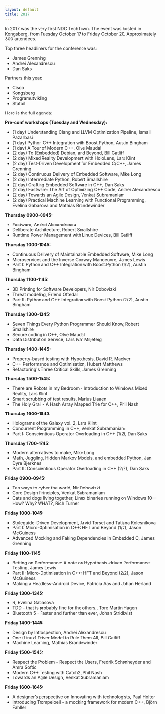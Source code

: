 ```yaml
---
layout: default
title: 2017
---
```


In 2017 was the very first NDC TechTown. The event was hosted in Kongsberg, from Tuesday October 17 to Friday October 20. Approximately 300 attendees.

Top three headliners for the conference was:

- James Grenning
- Andrei Alexandrescu
- Dan Saks

Partners this year:

- Cisco
- Kongsberg
- Programutvikling
- Statoil

Here is the full agenda:

__Pre-conf workshops (Tuesday and Wednesday):__

- (1 day) Understanding Clang and LLVM Optimization Pipeline, Ismail Pazarbasi
- (1 day) Python C++ Integration with Boost.Python, Austin Bingham
- (1 day) A Tour of Modern C++, Olve Maudal
- (2 day) To (Embedded) Debian, and Beyond, ​Bill Gatliff
- (2 day) Mixed Reality Development with HoloLens, Lars Klint
- (2 day) Test-Driven Development for Embedded C/C++, James Grenning
- (2 day) Continuous Delivery of Embedded Software, Mike Long
- (2 day) Intermediate Python, Robert Smallshire
- (2 day) Crafting Embedded Software in C++, Dan Saks
- (2 day) Fastware: The Art of Optimizing C++ Code, Andrei Alexandrescu
- (2 day) Towards an Agile Design, Venkat Subramaniam
- (2 day) Practical Machine Learning with Functional Programming, Evelina Gabasova and Mathias Brandewinder

__Thursday 0900-0945:__

- Fastware, Andrei Alexandrescu
- Deliberate Architecture, Robert Smallshire
- Runtime Power Management with Linux Devices, ​Bill Gatliff

__Thursday 1000-1045:__

- Continuous Delivery of Maintainable Embedded Software, Mike Long
- Microservices and the Inverse Conway Manoeuvre, James Lewis
- Part I: Python and C++ Integration with Boost.Python (1/2), Austin Bingham

__Thursday 1100-1145:__

- 3D Printing for Software Developers, Nir Dobovizki
- Threat modeling, Erlend Oftedal
- Part II: Python and C++ Integration with Boost.Python (2/2), Austin Bingham

__Thursday 1300-1345:__

- Seven Things Every Python Programmer Should Know, Robert Smallshire
- Secure coding in C++, Olve Maudal
- Data Distribution Service, Lars Ivar Miljeteig

__Thursday 1400-1445:__

- Property-based testing with Hypothesis, David R. MacIver
- C++ Performance and Optimisation, Hubert Matthews
- Refactoring's Three Critical Skills, James Grenning

__Thursday 1500-1545:__

- There are Robots in my Bedroom - Introduction to Windows Mixed Reality, Lars Klint
- Smart scrubbing of test results, Marius Liaaen
- The Holy Grail - A Hash Array Mapped Trie for C++, Phil Nash

__Thursday 1600-1645:__

- Holograms of the Galaxy vol. 2, Lars Klint
- Concurrent Programming in C++, Venkat Subramaniam
- Part I: Conscientious Operator Overloading in C++ (1/2), Dan Saks

__Thursday 1700-1745:__

- Modern alternatives to make, Mike Long
- Math, Juggling, Hidden Markov Models, and embedded Python, Jan Dyre Bjerknes
- Part II: Conscientious Operator Overloading in C++ (2/2), Dan Saks

__Friday 0900-0945:__

- Ten ways to cyber the world, Nir Dobovizki
- Core Design Principles, Venkat Subramaniam
- Cats and dogs living together, Linux binaries running on Windows 10—How? Why? WHAT?, Rich Turner

__Friday 1000-1045:__

- Styleguide-Driven Development, Arvid Torset and Tatiana Kolesnikova
- Part I: Micro-Optimisation in C++: HFT and Beyond (1/2), Jason McGuiness
- Advanced Mocking and Faking Dependencies in Embedded C, James Grenning

__Friday 1100-1145:__

- Betting on Performance: A note on Hypothesis-driven Performance Testing, James Lewis
- Part II: Micro-Optimisation in C++: HFT and Beyond (2/2), Jason McGuiness
- Making a Headless-Android Device, Patricia Aas and Johan Herland

__Friday 1300-1345:__

- R, Evelina Gabasova
- TDD - that is probably fine for the others., Tore Martin Hagen
- Bluetooth 5 - Faster and further than ever, Johan Stridkvist

__Friday 1400-1445:__

- Design by Introspection, Andrei Alexandrescu
- One (Linux) Driver Model to Rule Them All, ​Bill Gatliff
- Machine Learning, Mathias Brandewinder

__Friday 1500-1545:__

- Respect the Problem - Respect the Users, Fredrik Schønheyder and Amra Softic
- Modern C++ Testing with Catch2, Phil Nash
- Towards an Agile Design, Venkat Subramaniam

__Friday 1600-1645:__

- A designer’s perspective on Innovating with technologists, Paal Holter
- Introducing Trompeloeil - a mocking framework for modern C++, Björn Fahller
